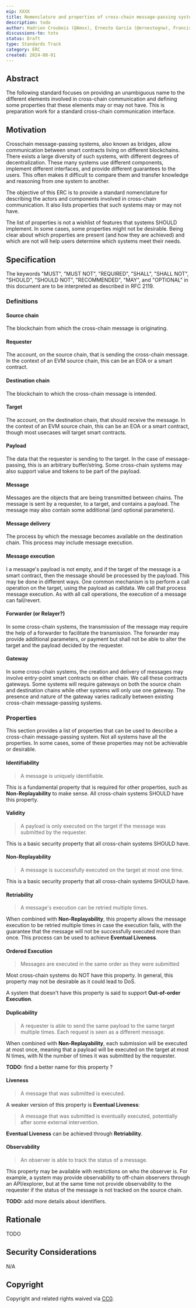 ```yaml
---
eip: XXXX
title: Nomenclature and properties of cross-chain message-passing systems.
description: todo
author: Hadrien Croubois (@Amxx), Ernesto García (@ernestognw), Francisco Giordano (@frangio)
discussions-to: toto
status: Draft
type: Standards Track
category: ERC
created: 2024-08-01
---
```


## Abstract

The following standard focuses on providing an unambiguous name to the different elements involved in cross-chain communication and defining some properties that these elements may or may not have. This is preparation work for a standard cross-chain communication interface.

## Motivation

Crosschain message-passing systems, also known as bridges, allow communication between smart contracts living on different blockchains. There exists a large diversity of such systems, with different degrees of decentralization. These many systems use different components, implement different interfaces, and provide different guarantees to the users. This often makes it difficult to compare them and transfer knowledge and reasoning from one system to another.

The objective of this ERC is to provide a standard nomenclature for describing the actors and components involved in cross-chain communication. It also lists properties that such systems may or may not have.

The list of properties is not a wishlist of features that systems SHOULD implement. In some cases, some properties might not be desirable. Being clear about which properties are present (and how they are achieved) and which are not will help users determine which systems meet their needs.

## Specification

The keywords "MUST", "MUST NOT", "REQUIRED", "SHALL", "SHALL NOT", "SHOULD", "SHOULD NOT", "RECOMMENDED",  "MAY", and "OPTIONAL" in this document are to be interpreted as described in RFC 2119.

### Definitions

#### Source chain

The blockchain from which the cross-chain message is originating.

#### Requester

The account, on the source chain, that is sending the cross-chain message. In the context of an EVM source chain, this can be an EOA or a smart contract.

#### Destination chain

The blockchain to which the cross-chain message is intended.

#### Target

The account, on the destination chain, that should receive the message. In the context of an EVM source chain, this can be an EOA or a smart contract, though most usecases will target smart contracts.

#### Payload

The data that the requester is sending to the target. In the case of message-passing, this is an arbitrary buffer/string. Some cross-chain systems may also support value and tokens to be part of the payload.

#### Message

Messages are the objects that are being transmitted between chains. The message is sent by a requester, to a target, and contains a payload. The message may also contain some additional (and optional parameters).

#### Message delivery

The process by which the message becomes available on the destination chain. This process may include message execution.

#### Message execution

I a message's payload is not empty, and if the target of the message is a smart contract, then the message should be processed by the payload. This may be done in different ways. One common mechanism is to perform a call operation on the target, using the payload as calldata. We call that process message execution. As with all call operations, the execution of a message can fail/revert.

#### Forwarder (or Relayer?)

In some cross-chain systems, the transmission of the message may require the help of a forwarder to facilitate the transmission. The forwarder may provide additional parameters, or payment but shall not be able to alter the target and the payload decided by the requester.

#### Gateway

In some cross-chain systems, the creation and delivery of messages may involve entry-point smart contracts on either chain. We call these contracts gateways. Some systems will require gateways on both the source chain and destination chains while other systems will only use one gateway. The presence and nature of the gateway varies radically between existing cross-chain message-passing systems.

### Properties

This section provides a list of properties that can be used to describe a cross-chain message-passing system. Not all systems have all the properties. In some cases, some of these properties may not be achievable or desirable.

#### Identifiability

> A message is uniquely identifiable.

This is a fundamental property that is required for other properties, such as **Non-Replayability** to make sense. All cross-chain systems SHOULD have this property.

#### Validity

> A payload is only executed on the target if the message was submitted by the requester.

This is a basic security property that all cross-chain systems SHOULD have.

#### Non-Replayability

> A message is successfully executed on the target at most one time.

This is a basic security property that all cross-chain systems SHOULD have.

#### Retriability

> A message's execution can be retried multiple times.

When combined with **Non-Replayability**, this property allows the message execution to be retried multiple times in case the execution fails, with the guarantee that the message will not be successfully executed more than once. This process can be used to achieve **Eventual Liveness**.

#### Ordered Execution

> Messages are executed in the same order as they were submitted

Most cross-chain systems do NOT have this property. In general, this property may not be desirable as it could lead to DoS.

A system that doesn't have this property is said to support **Out-of-order Execution**.

#### Duplicability

> A requester is able to send the same payload to the same target multiple times. Each request is seen as a different message.

When combined with **Non-Replayability**, each submission will be executed at most once, meaning that a payload will be executed on the target at most N times, with N the number of times it was submitted by the requester.

**TODO:** find a better name for this property ?

#### Liveness

> A message that was submitted is executed.

A weaker version of this property is **Eventual Liveness**:

> A message that was submitted is eventually executed, potentially after some external intervention.

**Eventual Liveness** can be achieved through **Retriability**.

#### Observability

> An observer is able to track the status of a message.

This property may be available with restrictions on who the observer is. For example, a system may provide observability to off-chain observers through an API/explorer, but at the same time not provide observability to the requester if the status of the message is not tracked on the source chain.

**TODO:** add more details about identifiers.

## Rationale

TODO

## Security Considerations

N/A

## Copyright

Copyright and related rights waived via [CC0](../LICENSE.md).
